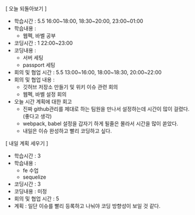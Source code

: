 [ 오늘 되돌아보기 ]

- 학습시간 : 5.5 16:00~18:00, 18:30~20:00, 23:00~01:00
- 학습내용 :
  - 웹펙, 바벨 공부
- 코딩시간 : 1 22:00~23:00
- 코딩내용 :
  - 서버 세팅
  - passport 세팅
- 회의 및 협업 시간 : 5.5 13:00~16:00, 18:00~18:30, 20:00~22:00
- 회의 및 협업 내용 :
  - 깃허브 저장소 만들기 및 위키 이슈 관련 회의
  - 웹펙, 바벨 설정 회의
- 오늘 시간 계획에 대한 회고
  - 진짜 github관리를 제대로 하는 팀원을 만나서 설정하는데 시간이 많이 걸렸다.(좋다고 생각)
  - webpack, babel 설정을 갑자기 하게 될줄은 몰라서 시간을 많이 쏟았다.
  - 내일은 이슈 완성하고 빨리 코딩하고 싶다.

[ 내일 계획 세우기 ]

- 학습시간 : 3
- 학습내용 :
  - fe 수업
  - sequelize
- 코딩시간 : 3
- 코딩내용 : 미정
- 회의 및 협업 시간 : 5
- 계획 : 일단 이슈를 빨리 등록하고 나눠야 코딩 방향성이 보일 것 같다.
